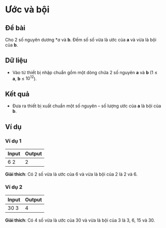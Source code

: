 # Ước và bội

## Đề bài

Cho 2 số nguyên dương **a* và **b**. Đếm số số vừa là ước của **a** và vừa là bội của **b**.

## Dữ liệu

- Vào từ thiết bị nhập chuẩn gồm một dòng chứa 2 số nguyên **a** và **b** (1 ≤ **a**, **b** ≤ $10^12$).

## Kết quả

- Đưa ra thiết bị xuất chuẩn một số nguyên – số lượng ước của **a** là bội của **b**.

## Ví dụ

### Ví dụ 1

| Input | Output |
|:-------|:--------|
| 6 2 | 2 |

**Giải thích**: Có 2 số vừa là ước của 6 và vừa là bội của 2 là 2 và 6.

### Ví dụ 2

| Input | Output |
|:-------|:--------|
| 30 3| 4 |

**Giải thích**: Có 4 số vừa là ước của 30 và vừa là bội của 3 là 3, 6, 15 và 30.